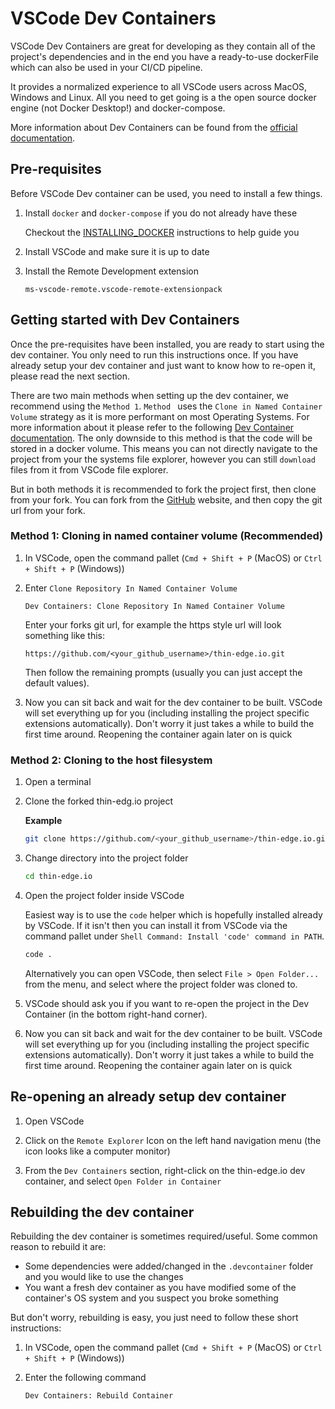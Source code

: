 # VSCode Dev Containers

VSCode Dev Containers are great for developing as they contain all of the project's dependencies and in the end you have a ready-to-use dockerFile which can also be used in your CI/CD pipeline.

It provides a normalized experience to all VSCode users across MacOS, Windows and Linux. All you need to get going is a the open source docker engine (not Docker Desktop!) and docker-compose.

More information about Dev Containers can be found from the [official documentation](https://code.visualstudio.com/docs/devcontainers/containers).

## Pre-requisites

Before VSCode Dev container can be used, you need to install a few things.

1. Install `docker` and `docker-compose` if you do not already have these

    Checkout the [INSTALLING_DOCKER](./INSTALLING_DOCKER.md) instructions to help guide you

1. Install VSCode and make sure it is up to date

2. Install the Remote Development extension

    ```
    ms-vscode-remote.vscode-remote-extensionpack
    ```

## Getting started with Dev Containers

Once the pre-requisites have been installed, you are ready to start using the dev container. You only need to run this instructions once. If you have already setup your dev container and just want to know how to re-open it, please read the next section.

There are two main methods when setting up the dev container, we recommend using the `Method 1`. `Method ` uses the `Clone in Named Container Volume` strategy as  it is more performant on most Operating Systems. For more information about it please refer to the following [Dev Container documentation](https://code.visualstudio.com/remote/advancedcontainers/improve-performance). The only downside to this method is that the code will be stored in a docker volume. This means you can not directly navigate to the project from your the systems file explorer, however you can still `download` files from it from VSCode file explorer.

But in both methods it is recommended to fork the project first, then clone from your fork. You can fork from the [GitHub](https://github.com/thin-edge/thin-edge.io) website, and then copy the git url from your fork.

### Method 1: Cloning in named container volume (Recommended)

1. In VSCode, open the command pallet (`Cmd + Shift + P` (MacOS) or `Ctrl + Shift + P` (Windows))

2. Enter `Clone Repository In Named Container Volume`

    ```
    Dev Containers: Clone Repository In Named Container Volume
    ```

    Enter your forks git url, for example the https style url will look something like this:

    ```
    https://github.com/<your_github_username>/thin-edge.io.git
    ```

    Then follow the remaining prompts (usually you can just accept the default values).

3. Now you can sit back and wait for the dev container to be built. VSCode will set everything up for you (including installing the project specific extensions automatically). Don't worry it just takes a while to build the first time around. Reopening the container again later on is quick

### Method 2: Cloning to the host filesystem

1. Open a terminal

2. Clone the forked thin-edg.io project

    **Example**

    ```sh
    git clone https://github.com/<your_github_username>/thin-edge.io.git
    ```

3. Change directory into the project folder

    ```sh
    cd thin-edge.io
    ```

4. Open the project folder inside VSCode

    Easiest way is to use the `code` helper which is hopefully installed already by VSCode. If it isn't then you can install it from VSCode via the command pallet under `Shell Command: Install 'code' command in PATH`.

    ```sh
    code .
    ```

    Alternatively you can open VSCode, then select `File > Open Folder...` from the menu, and select where the project folder was cloned to.

5. VSCode should ask you if you want to re-open the project in the Dev Container (in the bottom right-hand corner).

6. Now you can sit back and wait for the dev container to be built. VSCode will set everything up for you (including installing the project specific extensions automatically). Don't worry it just takes a while to build the first time around. Reopening the container again later on is quick

## Re-opening an already setup dev container

1. Open VSCode

2. Click on the `Remote Explorer` Icon on the left hand navigation menu (the icon looks like a computer monitor)

3. From the `Dev Containers` section, right-click on the thin-edge.io dev container, and select `Open Folder in Container`


## Rebuilding the dev container

Rebuilding the dev container is sometimes required/useful. Some common reason to rebuild it are:

* Some dependencies were added/changed in the `.devcontainer` folder and you would like to use the changes
* You want a fresh dev container as you have modified some of the container's OS system and you suspect you broke something

But don't worry, rebuilding is easy, you just need to follow these short instructions:

1. In VSCode, open the command pallet (`Cmd + Shift + P` (MacOS) or `Ctrl + Shift + P` (Windows))

2. Enter the following command

    ```
    Dev Containers: Rebuild Container
    ```
